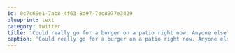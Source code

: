 ```yaml
---
id: 0c7c69e1-7ab8-4f63-8d97-7ec8977e3429
blueprint: text
category: twitter
title: 'Could really go for a burger on a patio right now. Anyone else?'
caption: 'Could really go for a burger on a patio right now. Anyone else?'
---
```

